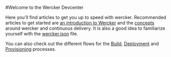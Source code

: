 #Welcome to the Wercker Devcenter

Here you'll find articles to get you up to speed with wercker. Recommended articles to get started are [an introduction to Wercker](/articles/introduction-wercker) and the [concepts](/articles/concepts) around wercker and continuous delivery. It is also a good idea to familiarize yourself with the [wercker.json](/articles/werckerjson) file.

You can also check out the different flows for the [Build](/articles/build), [Deployment](/articles/deployment) and [Provisioning](/articles/provisioning) processes.